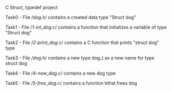 C Struct, typedef project

Task0 - File /*dog.h*/ contains a created data type "Struct dog"

Task1 - File /*1-int_dog.c*/ contains a function that initializes a variable of type "Struct dog"

Task2 - File /*2-print_dog.c*/ contains a C function that prints "struct dog" type

Task3 - File /*dog.h*/ contains a new type dog_t as a new name for type struct dog

Task4 - File /*4-new_dog.c*/ contains a new dog type

Task5 - File /*5-free_dog.c*/ contains a function bthat frees dog
